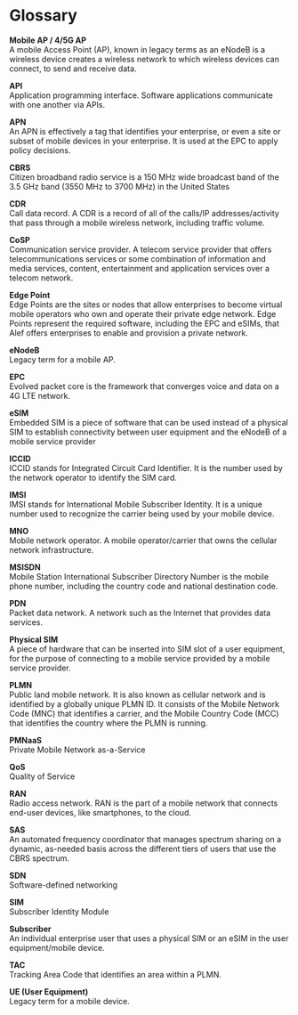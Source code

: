 # Glossary


**Mobile AP / 4/5G AP** <br/>
A mobile Access Point (AP), known in legacy terms as an eNodeB is a wireless device creates a wireless network to which wireless devices can connect, to send and receive data.

**API** <br/>
Application programming interface. Software applications communicate with one another via APIs.

**APN** <br/>
An APN is effectively a tag that identifies your enterprise, or even a site or subset of mobile devices in your enterprise. It is used at the EPC to apply policy decisions.

**CBRS** <br/>
Citizen broadband radio service is a 150 MHz wide broadcast band of the 3.5 GHz band (3550 MHz to 3700 MHz) in the United States

**CDR** <br/>
Call data record. A CDR is a record of all of the calls/IP addresses/activity that pass through a mobile wireless network, including traffic volume.

**CoSP** <br/>
Communication service provider. A telecom service provider that offers telecommunications services or some combination of information and media services, content, entertainment and application services over a telecom network.

**Edge Point** <br/>
Edge Points are the sites or nodes that allow enterprises to become virtual mobile operators who own and operate their private edge network. Edge Points represent the required software, including the EPC and eSIMs, that Alef offers enterprises to enable and provision a private network.

**eNodeB** <br/>
Legacy term for a mobile AP.

**EPC** <br/>
Evolved packet core is the framework that converges voice and data on a 4G LTE network.

**eSIM** <br/>
Embedded SIM is a piece of software that can be used instead of a physical SIM to establish connectivity between user equipment and the eNodeB of a mobile service provider

**ICCID** <br/>
ICCID stands for Integrated Circuit Card Identifier. It is the number used by the network operator to identify the SIM card.

**IMSI** <br/>
IMSI stands for International Mobile Subscriber Identity. It is a unique number used to recognize the carrier being used by your mobile device.

**MNO** <br/>
Mobile network operator. A mobile operator/carrier that owns the cellular network infrastructure. 

**MSISDN** <br/>
Mobile Station International Subscriber Directory Number is the mobile phone number, including the country code and national destination code.

**PDN** <br/>
Packet data network. A network such as the Internet that provides data services.

**Physical SIM** <br/>
A piece of hardware that can be inserted into SIM slot of a user equipment, for the purpose of connecting to a mobile service provided by a mobile service provider.

**PLMN** <br/>
Public land mobile network. It is also known as cellular network and is identified by a globally unique PLMN ID. It consists of the Mobile Network Code (MNC) that identifies a carrier, and the Mobile Country Code (MCC) that identifies the country where the PLMN is running.

**PMNaaS** <br/>
Private Mobile Network as-a-Service

**QoS** <br/>
Quality of Service

**RAN** <br/>
Radio access network. RAN is the part of a mobile network that connects end-user devices, like smartphones, to the cloud.

**SAS** <br/>
An automated frequency coordinator that manages spectrum sharing on a dynamic, as-needed basis across the different tiers of users that use the CBRS spectrum.

**SDN** <br/>
Software-defined networking

**SIM** <br/>
Subscriber Identity Module

**Subscriber** <br/>
An individual enterprise user that uses a physical SIM or an eSIM in the user equipment/mobile device.

**TAC** <br/>
Tracking Area Code that identifies an area within a PLMN.

**UE (User Equipment)** <br/>
Legacy term for a mobile device.